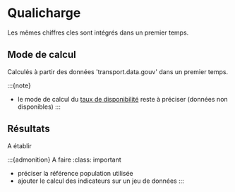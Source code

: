 # Qualicharge

Les mêmes chiffres cles sont intégrés dans un premier temps.

## Mode de calcul

Calculés à partir des données 'transport.data.gouv' dans un premier temps.

:::{note}

- le mode de calcul du [taux de disponibilité](./disponibilite.md) reste à préciser (données non disponibles)
:::

## Résultats

A établir

:::{admonition} A faire
:class: important

- préciser la référence population utilisée
- ajouter le calcul des indicateurs sur un jeu de données
:::

